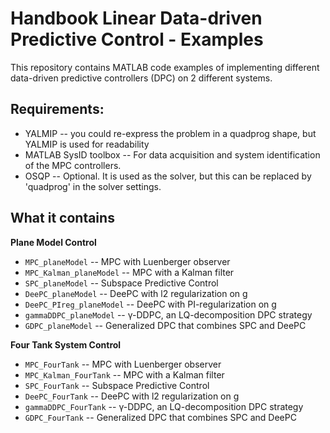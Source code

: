 # Handbook Linear Data-driven Predictive Control - Examples
This repository contains MATLAB code examples of implementing different data-driven predictive controllers (DPC) on 2 different systems. 

## Requirements:
* YALMIP -- you could re-express the problem in a quadprog shape, but YALMIP is used for readability
* MATLAB SysID toolbox -- For data acquisition and system identification of the MPC controllers.
* OSQP -- Optional. It is used as the solver, but this can be replaced by 'quadprog' in the solver settings.

## What it contains
**Plane Model Control**
* `MPC_planeModel` -- MPC with Luenberger observer
* `MPC_Kalman_planeModel` -- MPC with a Kalman filter
* `SPC_planeModel` -- Subspace Predictive Control
* `DeePC_planeModel` -- DeePC with l2 regularization on g
* `DeePC_PIreg_planeModel` -- DeePC with PI-regularization on g
* `gammaDDPC_planeModel` -- γ-DDPC, an LQ-decomposition DPC strategy
* `GDPC_planeModel` -- Generalized DPC that combines SPC and DeePC

**Four Tank System Control**
* `MPC_FourTank` -- MPC with Luenberger observer
* `MPC_Kalman_FourTank` -- MPC with a Kalman filter
* `SPC_FourTank` -- Subspace Predictive Control
* `DeePC_FourTank` -- DeePC with l2 regularization on g
* `gammaDDPC_FourTank` -- γ-DDPC, an LQ-decomposition DPC strategy
* `GDPC_FourTank` -- Generalized DPC that combines SPC and DeePC
